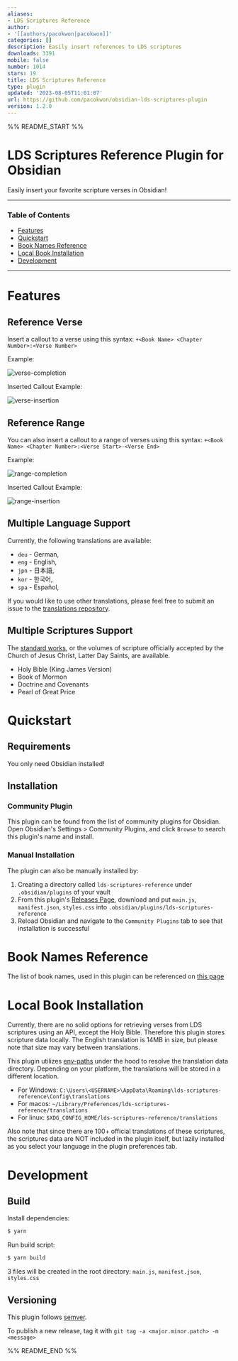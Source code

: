 ```yaml
---
aliases:
- LDS Scriptures Reference
author:
- '[[authors/pacokwon|pacokwon]]'
categories: []
description: Easily insert references to LDS scriptures
downloads: 3391
mobile: false
number: 1014
stars: 19
title: LDS Scriptures Reference
type: plugin
updated: '2023-08-05T11:01:07'
url: https://github.com/pacokwon/obsidian-lds-scriptures-plugin
version: 1.2.0
---
```


%% README_START %%

# LDS Scriptures Reference Plugin for Obsidian

Easily insert your favorite scripture verses in Obsidian!

---

### Table of Contents
- [Features](#features)
- [Quickstart](#quickstart)
- [Book Names Reference](#book-names-reference)
- [Local Book Installation](#local-book-installation)
- [Development](#development)

---

# Features
## Reference Verse
Insert a callout to a verse using this syntax: `+<Book Name> <Chapter Number>:<Verse Number>`

Example:

![verse-completion](https://github.com/pacokwon/obsidian-lds-scriptures-plugin/assets/31656049/a4d0397d-deb1-4e3b-bbce-cd6661742572)

Inserted Callout Example:

![verse-insertion](https://github.com/pacokwon/obsidian-lds-scriptures-plugin/assets/31656049/8fc59255-f845-4b99-86be-edaee94c16a7)


## Reference Range
You can also insert a callout to a range of verses using this syntax: `+<Book Name> <Chapter Number>:<Verse Start>-<Verse End>`

Example:

![range-completion](https://github.com/pacokwon/obsidian-lds-scriptures-plugin/assets/31656049/655004bc-1a11-4ad2-a887-7983cfb4f82f)

Inserted Callout Example:

![range-insertion](https://github.com/pacokwon/obsidian-lds-scriptures-plugin/assets/31656049/095bbbf0-ca70-4380-98e4-2988175b6bd4)

## Multiple Language Support
Currently, the following translations are available:

* `deu` - German,
* `eng` - English,
* `jpn` - 日本語,
* `kor` - 한국어,
* `spa` - Español,

If you would like to use other translations, please feel free to submit an issue to the [translations repository](https://github.com/pacokwon/lds-scripture-translations/).

## Multiple Scriptures Support
The [standard works](https://www.churchofjesuschrist.org/study/manual/gospel-topics/standard-works?lang=eng), or the volumes of scripture officially accepted by the Church of Jesus Christ, Latter Day Saints, are available.

* Holy Bible (King James Version)
* Book of Mormon
* Doctrine and Covenants
* Pearl of Great Price

# Quickstart

## Requirements
You only need Obsidian installed!

## Installation
### Community Plugin
This plugin can be found from the list of community plugins for Obsidian. Open Obsidian's Settings > Community Plugins, and click `Browse` to search this plugin's name and install.

### Manual Installation
The plugin can also be manually installed by:
1. Creating a directory called `lds-scriptures-reference` under `.obsidian/plugins` of your vault
2. From this plugin's [Releases Page](https://github.com/pacokwon/obsidian-lds-scriptures-plugin/releases), download and put `main.js`, `manifest.json`, `styles.css` into `.obsidian/plugins/lds-scriptures-reference`
3. Reload Obsidian and navigate to the `Community Plugins` tab to see that installation is successful

# Book Names Reference
The list of book names, used in this plugin can be referenced on [this page](docs/BOOKS.md)

# Local Book Installation
Currently, there are no solid options for retrieving verses from LDS scriptures using an API, except the Holy Bible. Therefore this plugin stores scripture data locally. The English translation is 14MB in size, but please note that size may vary between translations.

This plugin utilizes [env-paths](https://github.com/sindresorhus/env-paths) under the hood to resolve the translation data directory. Depending on your platform, the translations will be stored in a different location.

* For Windows: `C:\Users\<USERNAME>\AppData\Roaming\lds-scriptures-reference\Config\translations`
* For macos: `~/Library/Preferences/lds-scriptures-reference/translations`
* For linux: `$XDG_CONFIG_HOME/lds-scriptures-reference/translations`

Also note that since there are 100+ official translations of these scriptures, the scriptures data are NOT included in the plugin itself, but lazily installed as you select your language in the plugin preferences tab.

# Development

## Build
Install dependencies:
```bash
$ yarn
```

Run build script:
```bash
$ yarn build
```

3 files will be created in the root directory: `main.js`, `manifest.json`, `styles.css`

## Versioning
This plugin follows [semver](https://semver.org/).

To publish a new release, tag it with `git tag -a <major.minor.patch> -m <message>`


%% README_END %%